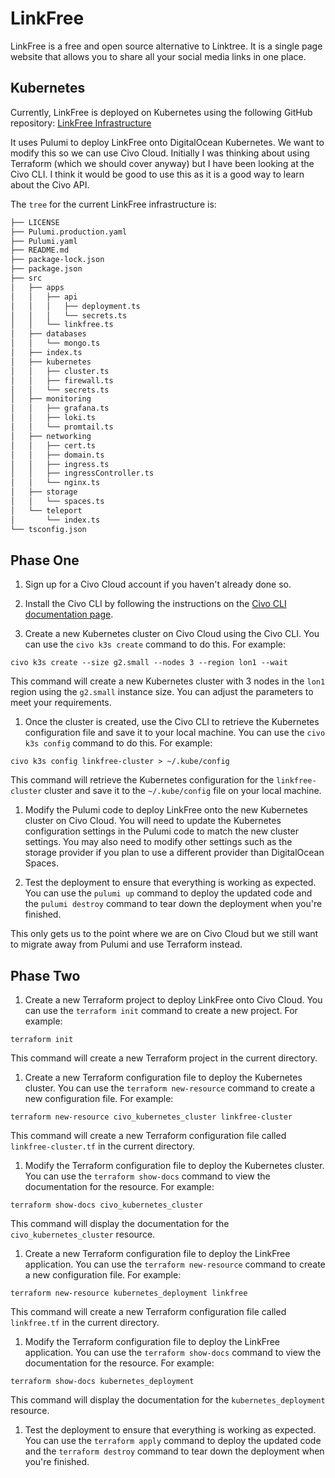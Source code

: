 # LinkFree

LinkFree is a free and open source alternative to Linktree. It is a single page website that allows you to share all your social media links in one place.

## Kubernetes

Currently, LinkFree is deployed on Kubernetes using the following GitHub repository: [LinkFree Infrastructure](https://github.com/EddieHubCommunity/infrastructure)

It uses Pulumi to deploy LinkFree onto DigitalOcean Kubernetes. We want to modify this so we can use Civo Cloud. Initially I was thinking about using Terraform (which we should cover anyway) but I have been looking at the Civo CLI. I think it would be good to use this as it is a good way to learn about the Civo API.

The `tree` for the current LinkFree infrastructure is:

```bash
├── LICENSE
├── Pulumi.production.yaml
├── Pulumi.yaml
├── README.md
├── package-lock.json
├── package.json
├── src
│   ├── apps
│   │   ├── api
│   │   │   ├── deployment.ts
│   │   │   └── secrets.ts
│   │   └── linkfree.ts
│   ├── databases  
│   │   └── mongo.ts
│   ├── index.ts
│   ├── kubernetes
│   │   ├── cluster.ts
│   │   ├── firewall.ts
│   │   └── secrets.ts
│   ├── monitoring
│   │   ├── grafana.ts
│   │   ├── loki.ts
│   │   └── promtail.ts
│   ├── networking
│   │   ├── cert.ts
│   │   ├── domain.ts
│   │   ├── ingress.ts
│   │   ├── ingressController.ts
│   │   └── nginx.ts
│   ├── storage
│   │   └── spaces.ts
│   └── teleport
│       └── index.ts
└── tsconfig.json
```

## Phase One

1. Sign up for a Civo Cloud account if you haven't already done so.

2. Install the Civo CLI by following the instructions on the [Civo CLI documentation page](https://www.civo.com/learn/installing-and-using-the-civo-cli).

3. Create a new Kubernetes cluster on Civo Cloud using the Civo CLI. You can use the `civo k3s create` command to do this. For example:

`civo k3s create --size g2.small --nodes 3 --region lon1 --wait`

This command will create a new Kubernetes cluster with 3 nodes in the `lon1` region using the `g2.small` instance size. You can adjust the parameters to meet your requirements.

1. Once the cluster is created, use the Civo CLI to retrieve the Kubernetes configuration file and save it to your local machine. You can use the `civo k3s config` command to do this. For example:

`civo k3s config linkfree-cluster > ~/.kube/config`

This command will retrieve the Kubernetes configuration for the `linkfree-cluster` cluster and save it to the `~/.kube/config` file on your local machine.

1. Modify the Pulumi code to deploy LinkFree onto the new Kubernetes cluster on Civo Cloud. You will need to update the Kubernetes configuration settings in the Pulumi code to match the new cluster settings. You may also need to modify other settings such as the storage provider if you plan to use a different provider than DigitalOcean Spaces.

2. Test the deployment to ensure that everything is working as expected. You can use the `pulumi up` command to deploy the updated code and the `pulumi destroy` command to tear down the deployment when you're finished.

This only gets us to the point where we are on Civo Cloud but we still want to migrate away from Pulumi and use Terraform instead.

## Phase Two

1. Create a new Terraform project to deploy LinkFree onto Civo Cloud. You can use the `terraform init` command to create a new project. For example:

`terraform init`

This command will create a new Terraform project in the current directory.

1. Create a new Terraform configuration file to deploy the Kubernetes cluster. You can use the `terraform new-resource` command to create a new configuration file. For example:

`terraform new-resource civo_kubernetes_cluster linkfree-cluster`

This command will create a new Terraform configuration file called `linkfree-cluster.tf` in the current directory.

1. Modify the Terraform configuration file to deploy the Kubernetes cluster. You can use the `terraform show-docs` command to view the documentation for the resource. For example:

`terraform show-docs civo_kubernetes_cluster`

This command will display the documentation for the `civo_kubernetes_cluster` resource.

1. Create a new Terraform configuration file to deploy the LinkFree application. You can use the `terraform new-resource` command to create a new configuration file. For example:

`terraform new-resource kubernetes_deployment linkfree`

This command will create a new Terraform configuration file called `linkfree.tf` in the current directory.

1. Modify the Terraform configuration file to deploy the LinkFree application. You can use the `terraform show-docs` command to view the documentation for the resource. For example:

`terraform show-docs kubernetes_deployment`

This command will display the documentation for the `kubernetes_deployment` resource.

1. Test the deployment to ensure that everything is working as expected. You can use the `terraform apply` command to deploy the updated code and the `terraform destroy` command to tear down the deployment when you're finished.
